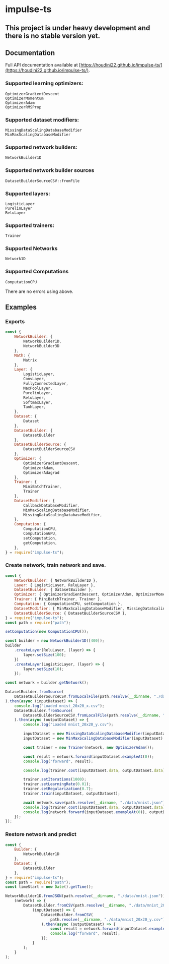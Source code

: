 # impulse-ts

## This project is under heavy development and there is no stable version yet.

## Documentation
Full API documentation available at [https://houdini22.github.io/impulse-ts/](https://houdini22.github.io/impulse-ts/).

### Supported learning optimizers:
```
OptimizerGradientDescent
OptimizerMomentum
OptimizerAdam
OptimizerRMSProp
```

### Supported dataset modifiers:
```
MissingDataScalingDatabaseModifier
MinMaxScalingDatabaseModifier
```

### Supported network builders:
```
NetworkBuilder1D
```

### Supported network builder sources
```
DatasetBuilderSourceCSV::fromFile
```

### Supported layers:
```
LogisticLayer
PurelinLayer
ReluLayer
```

### Supported trainers:
```
Trainer
```

### Supported Networks
```
Network1D
```

### Supported Computations
```
ComputationCPU
```

There are no errors using above.

## Examples

### Exports

```javascript
const {
    NetworkBuilder: {
        NetworkBuilder1D,
        NetworkBuilder3D
    },
    Math: {
        Matrix
    },
    Layer: {
        LogisticLayer,
        ConvLayer,
        FullyConnectedLayer,
        MaxPoolLayer,
        PurelinLayer,
        ReluLayer,
        SoftmaxLayer,
        TanhLayer,
    },
    Dataset: {
        Dataset
    },
    DatasetBuilder: {
        DatasetBuilder
    },
    DatasetBuilderSource: {
        DatasetBuilderSourceCSV
    },
    Optimizer: {
        OptimizerGradientDescent,
        OptimizerAdam,
        OptimizerAdagrad
    },
    Trainer: {
        MiniBatchTrainer,
        Trainer
    },
    DatasetModifier: {
        CallbackDatabaseModifier,
        MinMaxScalingDatabaseModifier,
        MissingDataScalingDatabaseModifier,
    },
    Computation: {
        ComputationCPU,
        ComputationGPU,
        setComputation,
        getComputation,
    },
} = require("impulse-ts");
```

### Create network, train network and save.

```javascript
const {
    NetworkBuilder: { NetworkBuilder1D },
    Layer: { LogisticLayer, ReluLayer },
    DatasetBuilder: { DatasetBuilder },
    Optimizer: { OptimizerGradientDescent, OptimizerAdam, OptimizerMomentum, OptimizerRMSProp },
    Trainer: { MiniBatchTrainer, Trainer },
    Computation: { ComputationCPU, setComputation },
    DatasetModifier: { MinMaxScalingDatabaseModifier, MissingDataScalingDatabaseModifier },
    DatasetBuilderSource: { DatasetBuilderSourceCSV },
} = require("impulse-ts");
const path = require("path");

setComputation(new ComputationCPU());

const builder = new NetworkBuilder1D([400]);
builder
    .createLayer(ReluLayer, (layer) => {
        layer.setSize(100);
    })
    .createLayer(LogisticLayer, (layer) => {
        layer.setSize(10);
    });

const network = builder.getNetwork();

DatasetBuilder.fromSource(
    DatasetBuilderSourceCSV.fromLocalFile(path.resolve(__dirname, "./data/mnist_20x20_x.csv"))
).then(async (inputDataset) => {
    console.log("Loaded mnist_20x20_x.csv");
    DatasetBuilder.fromSource(
        DatasetBuilderSourceCSV.fromLocalFile(path.resolve(__dirname, "./data/mnist_20x20_y.csv"))
    ).then(async (outputDataset) => {
        console.log("Loaded mnist_20x20_y.csv");

        inputDataset = new MissingDataScalingDatabaseModifier(inputDataset).apply();
        inputDataset = new MinMaxScalingDatabaseModifier(inputDataset).apply();

        const trainer = new Trainer(network, new OptimizerAdam());

        const result = network.forward(inputDataset.exampleAt(0));
        console.log("forward", result);

        console.log(trainer.cost(inputDataset.data, outputDataset.data));

        trainer.setIterations(1000);
        trainer.setLearningRate(0.01);
        trainer.setRegularization(0.7);
        trainer.train(inputDataset, outputDataset);

        await network.save(path.resolve(__dirname, "./data/mnist.json"));
        console.log(trainer.cost(inputDataset.data, outputDataset.data));
        console.log(network.forward(inputDataset.exampleAt(0)), outputDataset.exampleAt(0));
    });
});
```

### Restore network and predict

```javascript
const {
    Builder: {
        NetworkBuilder1D
    },
    Dataset: {
        DatasetBuilder
    },
} = require("impulse-ts");
const path = require("path");
const timeStart = new Date().getTime();

NetworkBuilder1D.fromJSON(path.resolve(__dirname, "./data/mnist.json")).then(
    (network) => {
        DatasetBuilder.fromCSV(path.resolve(__dirname, "./data/mnist_20x20_x.csv")).then(
            (inputDataset) => {
                DatasetBuilder.fromCSV(
                    path.resolve(__dirname, "./data/mnist_20x20_y.csv")
                ).then(async (outputDataset) => {
                    const result = network.forward(inputDataset.exampleAt(0));
                    console.log("forward", result);
                });
            }
        );
    }
);
``` 
